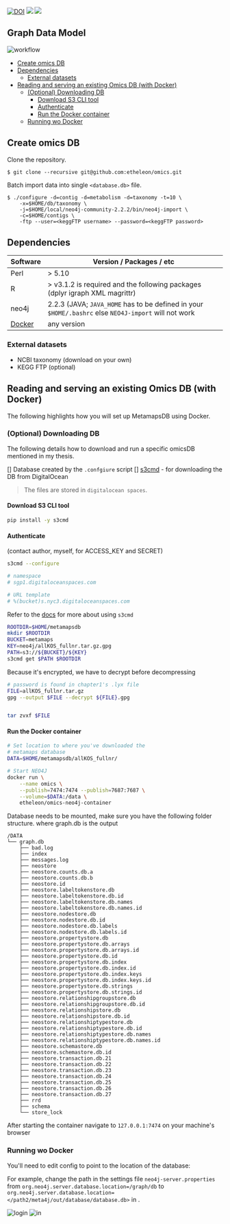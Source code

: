 [![DOI](https://zenodo.org/badge/19045/etheleon/omics.svg)](https://zenodo.org/badge/latestdoi/19045/etheleon/omics)
[![](https://images.microbadger.com/badges/image/etheleon/metaomicsgraphdb.svg)](https://microbadger.com/images/etheleon/metaomicsgraphdb "Get your own image badge on microbadger.com")
[![](https://images.microbadger.com/badges/version/etheleon/metaomicsgraphdb.svg)](https://microbadger.com/images/etheleon/metaomicsgraphdb "Get your own version badge on microbadger.com")

## Graph Data Model

![workflow](newGraphDB.png)

<!-- vim-markdown-toc GFM -->

* [Create omics DB](#create-omics-db)
* [Dependencies](#dependencies)
  * [External datasets](#external-datasets)
* [Reading and serving an existing Omics DB (with Docker)](#reading-and-serving-an-existing-omics-db-with-docker)
  * [(Optional) Downloading DB](#optional-downloading-db)
    * [Download S3 CLI tool](#download-s3-cli-tool)
    * [Authenticate](#authenticate)
    * [Run the Docker container](#run-the-docker-container)
  * [Running wo Docker](#running-wo-docker)

<!-- vim-markdown-toc -->


## Create omics DB

Clone the repository.

```
$ git clone --recursive git@github.com:etheleon/omics.git
```

Batch import data into single `<database.db>` file.

```
$ ./configure -d=contig -d=metabolism -d=taxonomy -t=10 \
    -x=$HOME/db/taxonomy \
    -j=$HOME/local/neo4j-community-2.2.2/bin/neo4j-import \
    -c=$HOME/contigs \
    -ftp --user=<keggFTP username> --password=<keggFTP password>
```

## Dependencies

| Software | Version / Packages / etc                                                                             |
| ----     | ----                                                                                                 |
| Perl     | > 5.10                                                                                               |
| R        | > v3.1.2 is required and the following packages (dplyr igraph XML magrittr)                          |
| neo4j    | 2.2.3 (JAVA; `JAVA_HOME` has to be defined in your `$HOME/.bashrc` else `NEO4J-import` will not work |
| [Docker](https://docs.docker.com/engine/installation/)| any version |

### External datasets

* NCBI taxonomy (download on your own)
* KEGG FTP (optional)

## Reading and serving an existing Omics DB (with Docker)

The following highlights how you will set up MetamapsDB using Docker.

### (Optional) Downloading DB

The following details how to download and run a specific omicsDB mentioned in my thesis.

[] Database created by the `.confgiure` script
[] [s3cmd](https://github.com/s3tools/s3cmd) - for downloading the DB from DigitalOcean

> The files are stored in `digitalocean spaces`.

#### Download S3 CLI tool

```bash
pip install -y s3cmd
```

#### Authenticate

(contact author, myself, for ACCESS_KEY and SECRET)

```bash
s3cmd --configure

# namespace
# sgp1.digitaloceanspaces.com

# URL template
# %(bucket)s.nyc3.digitaloceanspaces.com
```

Refer to the [docs](https://www.digitalocean.com/docs/spaces/resources/s3cmd/) for more about using `s3cmd`

```bash
ROOTDIR=$HOME/metamapsdb
mkdir $ROOTDIR
BUCKET=metamaps
KEY=neo4j/allKOS_fullnr.tar.gz.gpg
PATH=s3://${BUCKET}/${KEY}
s3cmd get $PATH $ROOTDIR
```

Because it's encrypted, we have to decrypt before decompressing

```bash
# password is found in chapter1's .lyx file
FILE=allKOS_fullnr.tar.gz
gpg --output $FILE --decrypt ${FILE}.gpg


tar zvxf $FILE
```

#### Run the Docker container

```bash
# Set location to where you've downloaded the
# metamaps database
DATA=$HOME/metamapsdb/allKOS_fullnr/

# Start NEO4J
docker run \
    --name omics \
    --publish=7474:7474 --publish=7687:7687 \
    --volume=$DATA:/data \
    etheleon/omics-neo4j-container
```

Database needs to be mounted, make sure you have the following folder structure. where graph.db is the output

```
/DATA
└── graph.db
    ├── bad.log
    ├── index
    ├── messages.log
    ├── neostore
    ├── neostore.counts.db.a
    ├── neostore.counts.db.b
    ├── neostore.id
    ├── neostore.labeltokenstore.db
    ├── neostore.labeltokenstore.db.id
    ├── neostore.labeltokenstore.db.names
    ├── neostore.labeltokenstore.db.names.id
    ├── neostore.nodestore.db
    ├── neostore.nodestore.db.id
    ├── neostore.nodestore.db.labels
    ├── neostore.nodestore.db.labels.id
    ├── neostore.propertystore.db
    ├── neostore.propertystore.db.arrays
    ├── neostore.propertystore.db.arrays.id
    ├── neostore.propertystore.db.id
    ├── neostore.propertystore.db.index
    ├── neostore.propertystore.db.index.id
    ├── neostore.propertystore.db.index.keys
    ├── neostore.propertystore.db.index.keys.id
    ├── neostore.propertystore.db.strings
    ├── neostore.propertystore.db.strings.id
    ├── neostore.relationshipgroupstore.db
    ├── neostore.relationshipgroupstore.db.id
    ├── neostore.relationshipstore.db
    ├── neostore.relationshipstore.db.id
    ├── neostore.relationshiptypestore.db
    ├── neostore.relationshiptypestore.db.id
    ├── neostore.relationshiptypestore.db.names
    ├── neostore.relationshiptypestore.db.names.id
    ├── neostore.schemastore.db
    ├── neostore.schemastore.db.id
    ├── neostore.transaction.db.21
    ├── neostore.transaction.db.22
    ├── neostore.transaction.db.23
    ├── neostore.transaction.db.24
    ├── neostore.transaction.db.25
    ├── neostore.transaction.db.26
    ├── neostore.transaction.db.27
    ├── rrd
    ├── schema
    └── store_lock
```

After starting the container navigate to `127.0.0.1:7474` on your machine's browser

### Running wo Docker

You'll need to edit config to point to the location of the database:

For example, change the path in the settings file `neo4j-server.properties` from `org.neo4j.server.database.location=/graph/db` to `org.neo4j.server.database.location=</path2/meta4j/out/database/database.db>` in .


![login](./login.png)
![in](./check.png)
